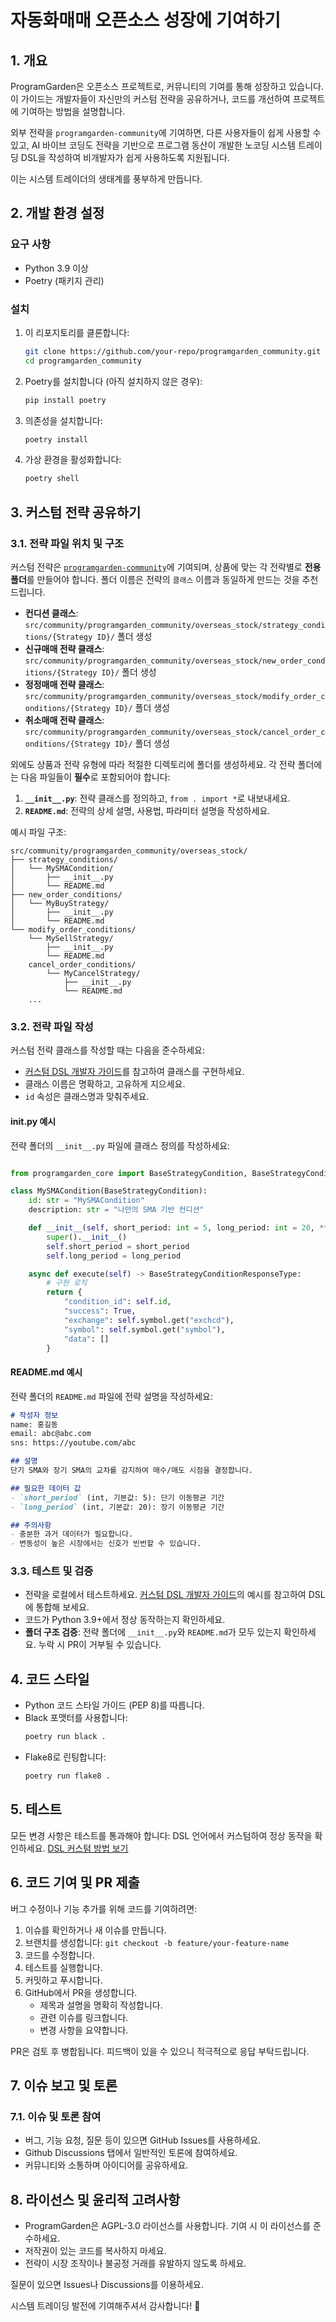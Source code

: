 # 자동화매매 오픈소스 성장에 기여하기

## 1. 개요

ProgramGarden은 오픈소스 프로젝트로, 커뮤니티의 기여를 통해 성장하고 있습니다. 이 가이드는 개발자들이 자신만의 커스텀 전략을 공유하거나, 코드를 개선하여 프로젝트에 기여하는 방법을 설명합니다.

외부 전략을 `programgarden-community`에 기여하면, 다른 사용자들이 쉽게 사용할 수 있고, AI 바이브 코딩도 전략을 기반으로 프로그램 동산이 개발한 노코딩 시스템 트레이딩 DSL을 작성하여 비개발자가 쉽게 사용하도록 지원됩니다.

이는 시스템 트레이더의 생태계를 풍부하게 만듭니다.

## 2. 개발 환경 설정

### 요구 사항
- Python 3.9 이상
- Poetry (패키지 관리)

### 설치
1. 이 리포지토리를 클론합니다:
   ```bash
   git clone https://github.com/your-repo/programgarden_community.git
   cd programgarden_community
   ```

2. Poetry를 설치합니다 (아직 설치하지 않은 경우):
   ```bash
   pip install poetry
   ```

3. 의존성을 설치합니다:
   ```bash
   poetry install
   ```

4. 가상 환경을 활성화합니다:
   ```bash
   poetry shell
   ```

## 3. 커스텀 전략 공유하기

### 3.1. 전략 파일 위치 및 구조

커스텀 전략은 [`programgarden-community`](contribution_guide.md)에 기여되며, 상품에 맞는 각 전략별로 **전용 폴더**를 만들어야 합니다. 폴더 이름은 전략의 `클래스` 이름과 동일하게 만드는 것을 추천드립니다.

* **컨디션 클래스**: `src/community/programgarden_community/overseas_stock/strategy_conditions/{Strategy ID}/` 폴더 생성
* **신규매매 전략 클래스**: `src/community/programgarden_community/overseas_stock/new_order_conditions/{Strategy ID}/` 폴더 생성
* **정정매매 전략 클래스**: `src/community/programgarden_community/overseas_stock/modify_order_conditions/{Strategy ID}/` 폴더 생성
* **취소매매 전략 클래스**: `src/community/programgarden_community/overseas_stock/cancel_order_conditions/{Strategy ID}/` 폴더 생성

외에도 상품과 전략 유형에 따라 적절한 디렉토리에 폴더를 생성하세요. 각 전략 폴더에는 다음 파일들이 **필수**로 포함되어야 합니다:

1. **`__init__.py`**: 전략 클래스를 정의하고, `from . import *`로 내보내세요.
2. **`README.md`**: 전략의 상세 설명, 사용법, 파라미터 설명을 작성하세요.

예시 파일 구조:

```
src/community/programgarden_community/overseas_stock/
├── strategy_conditions/
│   └── MySMACondition/
│       ├── __init__.py
│       └── README.md
├── new_order_conditions/
│   └── MyBuyStrategy/
│       ├── __init__.py
│       └── README.md
└── modify_order_conditions/
    └── MySellStrategy/
        ├── __init__.py
        └── README.md
    cancel_order_conditions/
        └── MyCancelStrategy/
            ├── __init__.py
            └── README.md
    ...
```

### 3.2. 전략 파일 작성

커스텀 전략 클래스를 작성할 때는 다음을 준수하세요:

* [커스텀 DSL 개발자 가이드](custom_dsl.md)를 참고하여 클래스를 구현하세요.
* 클래스 이름은 명확하고, 고유하게 지으세요.
* `id` 속성은 클래스명과 맞춰주세요.

#### **init**.py 예시

전략 폴더의 `__init__.py` 파일에 클래스 정의를 작성하세요:

```python

from programgarden_core import BaseStrategyCondition, BaseStrategyConditionResponseType

class MySMACondition(BaseStrategyCondition):
    id: str = "MySMACondition"
    description: str = "나만의 SMA 기반 컨디션"

    def __init__(self, short_period: int = 5, long_period: int = 20, **kwargs):
        super().__init__()
        self.short_period = short_period
        self.long_period = long_period

    async def execute(self) -> BaseStrategyConditionResponseType:
        # 구현 로직
        return {
            "condition_id": self.id,
            "success": True,
            "exchange": self.symbol.get("exchcd"),
            "symbol": self.symbol.get("symbol"),
            "data": []
        }
```

#### README.md 예시

전략 폴더의 `README.md` 파일에 전략 설명을 작성하세요:

```markdown
# 작성자 정보
name: 홍길동
email: abc@abc.com
sns: https://youtube.com/abc

## 설명
단기 SMA와 장기 SMA의 교차를 감지하여 매수/매도 시점을 결정합니다.

## 필요한 데이터 값
- `short_period` (int, 기본값: 5): 단기 이동평균 기간
- `long_period` (int, 기본값: 20): 장기 이동평균 기간

## 주의사항
- 충분한 과거 데이터가 필요합니다.
- 변동성이 높은 시장에서는 신호가 빈번할 수 있습니다.
```

### 3.3. 테스트 및 검증

* 전략을 로컬에서 테스트하세요. [커스텀 DSL 개발자 가이드](custom_dsl.md)의 예시를 참고하여 DSL에 통합해 보세요.
* 코드가 Python 3.9+에서 정상 동작하는지 확인하세요.
* **폴더 구조 검증**: 전략 폴더에 `__init__.py`와 `README.md`가 모두 있는지 확인하세요. 누락 시 PR이 거부될 수 있습니다.

## 4. 코드 스타일

- Python 코드 스타일 가이드 (PEP 8)를 따릅니다.
- Black 포맷터를 사용합니다:
  ```bash
  poetry run black .
  ```
- Flake8로 린팅합니다:
  ```bash
  poetry run flake8 .
  ```

## 5. 테스트

모든 변경 사항은 테스트를 통과해야 합니다: DSL 언어에서 커스텀하여 정상 동작을 확인하세요. [DSL 커스텀 방법 보기](https://programgarden.gitbook.io/docs/develop/custom_dsl)

## 6. 코드 기여 및 PR 제출

버그 수정이나 기능 추가를 위해 코드를 기여하려면:

1. 이슈를 확인하거나 새 이슈를 만듭니다.
2. 브랜치를 생성합니다: `git checkout -b feature/your-feature-name`
3. 코드를 수정합니다.
4. 테스트를 실행합니다.
5. 커밋하고 푸시합니다.
6. GitHub에서 PR을 생성합니다.
   - 제목과 설명을 명확히 작성합니다.
   - 관련 이슈를 링크합니다.
   - 변경 사항을 요약합니다.

PR은 검토 후 병합됩니다. 피드백이 있을 수 있으니 적극적으로 응답 부탁드립니다.

## 7. 이슈 보고 및 토론

### 7.1. 이슈 및 토론 참여

* 버그, 기능 요청, 질문 등이 있으면 GitHub Issues를 사용하세요.
* Github Discussions 탭에서 일반적인 토론에 참여하세요.
* 커뮤니티와 소통하며 아이디어를 공유하세요.

## 8. 라이선스 및 윤리적 고려사항

* ProgramGarden은 AGPL-3.0 라이선스를 사용합니다. 기여 시 이 라이선스를 준수하세요.
* 저작권이 있는 코드를 복사하지 마세요.
* 전략이 시장 조작이나 불공정 거래를 유발하지 않도록 하세요.

질문이 있으면 Issues나 Discussions를 이용하세요.

시스템 트레이딩 발전에 기여해주셔서 감사합니다! 🚀